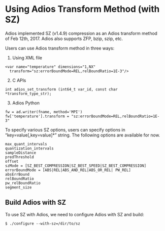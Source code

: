 Using Adios Transform Method (with SZ)
======================================

Adios implemented SZ (v1.4.9) compression as an Adios transform method
of Feb 12th, 2017. Adios also supports ZFP, bzip, szip, etc.

Users can use Adios transform method in three ways:

1. Using XML file
```
<var name="temperature" dimensions="1,NX"
  transform="sz:errorBoundMode=REL,relBoundRatio=1E-3"/>
```

2. C APIs
```
int adios_set_transform (int64_t var_id, const char *transform_type_str);
```

3. Adios Python
```
fw = ad.writer(fname, method='MPI')
fw['temperature'].transform = "sz:errorBoundMode=REL,relBoundRatio=1E-3"
```

To specify various SZ options, users can specify options in
“key=value[,key=value]*” string. The following options are available for now.
```
max_quant_intervals
quantization_intervals
sampleDistance
predThreshold
offset
szMode = [SZ_BEST_COMPRESSION|SZ_BEST_SPEED|SZ_BEST_COMPRESSION]
errorBoundMode = [ABS|REL|ABS_AND_REL|ABS_OR_REL| PW_REL]
absErrBound
relBoundRatio
pw_relBoundRatio
segment_size
```

Build Adios with SZ
-------------------

To use SZ with Adios, we need to configure Adios with SZ and build:
```
$ ./configure --with-sz=/dir/to/sz
```
